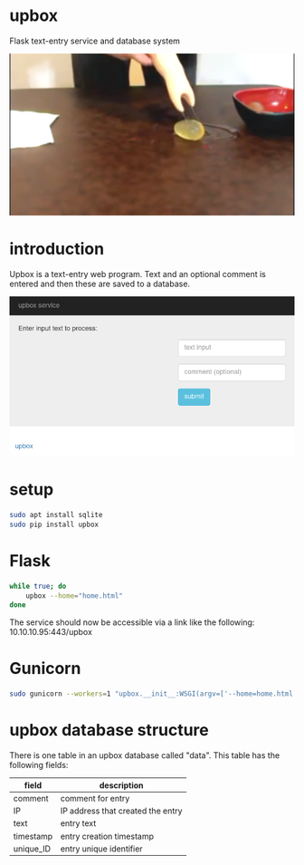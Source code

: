 # upbox

Flask text-entry service and database system

![](https://raw.githubusercontent.com/wdbm/ovipositor/master/media/ovipositor.png)

# introduction

Upbox is a text-entry web program. Text and an optional comment is entered and then these are saved to a database.

![](https://raw.githubusercontent.com/wdbm/upbox/master/media/screenshot.png)

# setup

```Bash
sudo apt install sqlite
sudo pip install upbox
```

# Flask

```Bash
while true; do
    upbox --home="home.html"
done
```

The service should now be accessible via a link like the following: 10.10.10.95:443/upbox

# Gunicorn

```Bash
sudo gunicorn --workers=1 "upbox.__init__:WSGI(argv=['--home=home.html'])" --bind=0.0.0.0:443 --certfile=/home/user/certificates/fullchain.pem --keyfile=/home/user/certificates/privkey.pem
```

# upbox database structure

There is one table in an upbox database called "data". This table has the following fields:

|**field**|**description**                  |
|---------|---------------------------------|
|comment  |comment for entry                |
|IP       |IP address that created the entry|
|text     |entry text                       |
|timestamp|entry creation timestamp         |
|unique_ID|entry unique identifier          |

